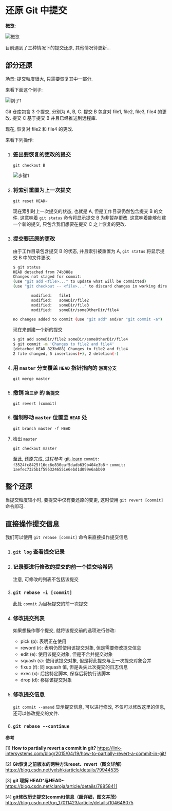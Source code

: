 <!--
 * @Author: sherlyzz
 * @Date: 2022-01-29
 * @LastEditTime: 2022-01-29
 * @LastEditors: sherlyzz
 * @Description: 介绍还原 Git 中提交的方法
-->

# 还原 Git 中提交

**概览:**

![概览](https://img-1305590520.cos.ap-shanghai.myqcloud.com/%E9%83%A8%E5%88%86%E8%BF%98%E5%8E%9FGit%E4%B8%AD%E6%8F%90%E4%BA%A4-%E6%A6%82%E8%A7%88.png)

目前遇到了三种情况下的提交还原, 其他情况待更新...

## 部分还原

场景: 提交粒度很大, 只需要恢复其中一部分.


来看下面这个例子:

![例子1](https://img-1305590520.cos.ap-shanghai.myqcloud.com/%E9%83%A8%E5%88%86%E8%BF%98%E5%8E%9FGit%E4%B8%AD%E6%8F%90%E4%BA%A4-%E4%BE%8B%E5%AD%901.png)

Git 仓库包含 3 个提交, 分别为 A, B, C. 提交 B 包含对 file1, file2, file3, file4 的更改. 提交 C 基于提交 B 并且已经推送到远程库.

现在, 恢复对 file2 和 file4 的更改.

来看下列操作:

1. ### 签出要恢复的更改的提交

    `git checkout B`

    ![步骤1](https://link-intersystems.com/wp-content/uploads/2015/04/git-revert-partially-checkout-detached.png)

2. ### 将索引重置为上一次提交

    `git reset HEAD~`

    现在索引时上一次提交的状态, 也就是 A, 但是工作目录仍然包含提交 B 的文件. 这意味着 `git status` 命令将显示提交 B 为非暂存更改. 这意味着能够创建一个新的提交, 只包含我们想要在提交 C 之上恢复的更改.

3. ### 提交要还原的更改

    由于工作目录包含提交 B 的状态, 并且索引被重置为 A, `git status` 将显示提交 B 中的文件更改.

   ```bash
   $ git status
   HEAD detached from 74b388e
   Changes not staged for commit:
   (use "git add <file>..." to update what will be committed)
   (use "git checkout -- <file>..." to discard changes in working directory)
   
           modified:   file1
           modified:   someDir/file2
           modified:   someDir/file3
           modified:   someDir/someOtherDir/file4
   
   no changes added to commit (use "git add" and/or "git commit -a")
   ```

   现在来创建一个新的提交

   ```bash
   $ git add someDir/file2 someDir/someOtherDir/file4
   $ git commit -m 'Changes to file2 and file4'
   [detached HEAD 823bd88] Changes to file2 and file4
   2 file changed, 5 insertions(+), 2 deletion(-)
   ```

4. ### 用 `master` 分支覆盖 `HEAD` 指针指向的 `游离分支`

   `git merge master`

5. ### 撤销 `第三步` 的 `新提交`

   `git revert [commit]`

6. ### 强制移动 `master` 位置至 `HEAD` 处

   `git branch master -f HEAD`

7. 检出 `master`

   `git checkout master`

   至此, 还原完成, 过程参考 [git-learn](https://github.com/Pony-Zhang/git-learn) `commit: f3524fc8425f16dc6e830eaf5dadb639b404e3b8` - `commit: 1aefec7325b1f5953246551e6ebd1d099e6abb00` 

## 整个还原

当提交粒度较小时, 要提交中仅有要还原的变更, 这时使用 `git revert [commit]` 命令即可.

## 直接操作提交信息

我们可以使用 `git rebase [commit]` 命令来直接操作提交信息

1. ### `git log` 查看提交记录

2. ### 记录要进行修改的提交的前一个提交哈希码

   注意, 可修改的列表不包括该提交

3. ### `git rebase -i [commit]`
   
   此处 `commit` 为目标提交的前一次提交

4. ### 修改提交列表

   如果想操作哪个提交, 就将该提交前的选项进行修改:

   - pick (p): 表明正在使用
   - reword (r): 表明仍然使用该提交对象, 但是需要修改提交信息
   - edit (e): 使用该提交对象, 但是不合并提交对象
   - squash (s): 使用该提交对象, 但是将此提交与上一次提交对象合并
   - fixup (f): 同 squash 值, 但是丢失此次提交的日志信息
   - exec (x): 后接特定脚本, 保存后将执行该脚本
   - drop (d): 移除该提交对象

5. ### 修改提交信息

   `git commit --amend` 显示提交信息, 可以进行修改, 不仅可以修改这里的信息, 还可以修改提交的文件.

6. ### `git rebase --continue`

**参考**

[1] **How to partially revert a commit in git?** https://link-intersystems.com/blog/2015/04/19/how-to-partially-revert-a-commit-in-git/

[2] **Git恢复之前版本的两种方法reset、revert（图文详解）** https://blog.csdn.net/yxlshk/article/details/79944535

[3] **git 理解 HEAD^与HEAD~** https://blog.csdn.net/claroja/article/details/78858411

[4] **git修改历史提交(commit)信息（超详细，图文并茂）** https://blog.csdn.net/qq_17011423/article/details/104648075
